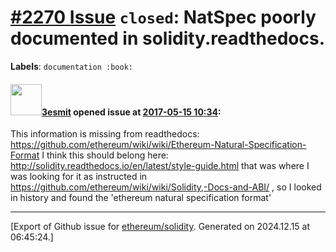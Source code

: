 # [\#2270 Issue](https://github.com/ethereum/solidity/issues/2270) `closed`: NatSpec poorly documented in solidity.readthedocs.
**Labels**: `documentation :book:`


#### <img src="https://avatars.githubusercontent.com/u/224810?u=9d4bdd31329b33f97dbee8e1e3e6f01fa1369d09&v=4" width="50">[3esmit](https://github.com/3esmit) opened issue at [2017-05-15 10:34](https://github.com/ethereum/solidity/issues/2270):

This information is missing from readthedocs: https://github.com/ethereum/wiki/wiki/Ethereum-Natural-Specification-Format
I think this should belong here: http://solidity.readthedocs.io/en/latest/style-guide.html that was where I was looking for it as instructed in https://github.com/ethereum/wiki/wiki/Solidity,-Docs-and-ABI/ , so I looked in history and found the 'ethereum natural specification format' 




-------------------------------------------------------------------------------



[Export of Github issue for [ethereum/solidity](https://github.com/ethereum/solidity). Generated on 2024.12.15 at 06:45:24.]
